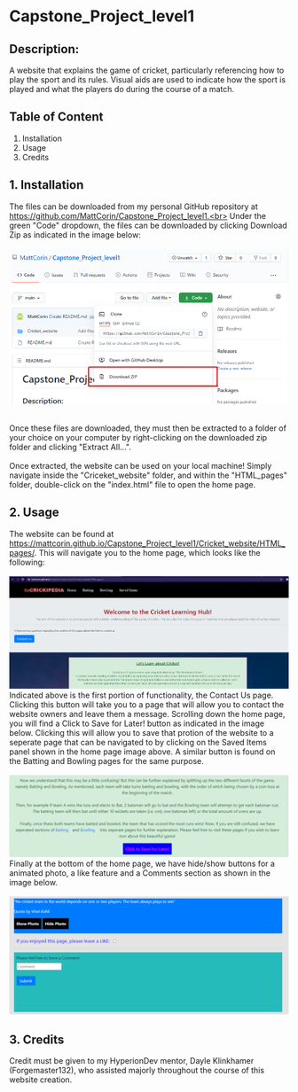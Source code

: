 # Capstone_Project_level1

## Description:
A website that explains the game of cricket, particularly referencing how to play the sport and its rules. Visual aids are used to indicate how the sport is played and what the players do during the course of a match.

## Table of Content
1. Installation
2. Usage
3. Credits

## 1. Installation
The files can be downloaded from my personal GitHub repository at https://github.com/MattCorin/Capstone_Project_level1.<br>
Under the green "Code" dropdown, the files can be downloaded by clicking Download Zip as indicated in the image below:
<br><br>
![Download Zip](readme1.png)

<br>
Once these files are downloaded, they must then be extracted to a folder of your choice on your computer by right-clicking on the downloaded zip folder and clicking "Extract All...". 
<br><br>
Once extracted, the website can be used on your local machine! Simply navigate inside the "Criceket_website" folder, and within the "HTML_pages" folder, double-click on the "index.html" file to open the home page.

<br>

## 2. Usage
The website can be found at https://mattcorin.github.io/Capstone_Project_level1/Cricket_website/HTML_pages/. This will navigate you to the home page, which looks like the following:
<br><br>
![Home page](readme1Home.PNG)
<br>
Indicated above is the first portion of functionality, the Contact Us page. Clicking this button will take you to a page that will allow you to contact the website owners and leave them a message. Scrolling down the home page, you will find a Click to Save for Later! button as indicated in the image below. Clicking this will allow you to save that protion of the website to a seperate page that can be navigated to by clicking on the Saved Items panel shown in the home page image above. A similar button is found on the Batting and Bowling pages for the same purpose.
<br><br>
![Save Button](readme1HomeSave.PNG)
<br>
Finally at the bottom of the home page, we have hide/show buttons for a animated photo, a like feature and a Comments section as shown in the image below.
<br><br>
![Bottom Home](readme1HomeBottom.PNG)
<br>

## 3. Credits
Credit must be given to my HyperionDev mentor, Dayle Klinkhamer (Forgemaster132), who assisted majorly throughout the course of this website creation.  

